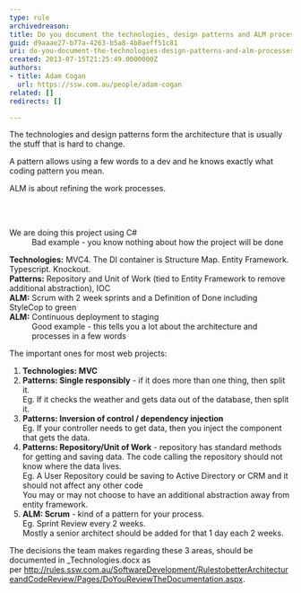 ```yaml
---
type: rule
archivedreason: 
title: Do you document the technologies, design patterns and ALM processes?
guid: d9aaae27-b77a-4263-b5a8-4b8aeff51c81
uri: do-you-document-the-technologies-design-patterns-and-alm-processes
created: 2013-07-15T21:25:49.0000000Z
authors:
- title: Adam Cogan
  url: https://ssw.com.au/people/adam-cogan
related: []
redirects: []

---
```



<p>The technologies and design patterns form the architecture that is usually the stuff that is hard to change.</p><p>A pattern allows using a few words to a dev and he knows exactly what coding pattern you mean.</p><p>ALM is about refining the work processes.​</p>
<br><excerpt class='endintro'></excerpt><br>
<dl class="bad"><dt>We are doing this project using C#​</dt><dd>Bad example - you know nothing about how the project will be done</dd></dl><dl class="good"><dt> 
      <strong>Technologies&#58;</strong> MVC4. The DI container is Structure Map. Entity Framework. Typescript. Knockout.<br><strong>Patterns&#58;</strong> Repository and Unit of Work (tied to Entity Framework to remove additional abstraction), IOC<br><strong>ALM&#58;</strong> Scrum with 2 week sprints and a Definition of Done including StyleCop to green<br><strong>ALM&#58;</strong> Continuous deployment to staging</dt><dd>Good example - this tells you a lot about the architecture and processes in a few words</dd></dl><p>The important ones for most web projects&#58;</p><ol><li><strong>Technologies&#58; MVC</strong></li><li><strong>Patterns&#58; Single responsibly</strong> - if it does more than one thing, then split it.<br> Eg. If it checks the weather and gets data out of the database, then split it.</li><li><strong>Patterns&#58; Inversion of control / dependency injection</strong><br> Eg. If your controller needs to get data, then you inject the component that gets the data.</li><li><strong>Patterns&#58; Repository/Unit of Work</strong> - repository has standard methods for getting and saving data.&#160;The code calling the repository should not know where the data lives.<br> Eg. A User Repository could be saving to Active Directory or CRM and it should not affect any other code<br> You may or may not choose to have an additional abstraction away from entity framework.</li><li><strong>ALM&#58; Scrum</strong> - kind of a pattern for your process.<br>E​g. Sprint Review every 2 weeks.<br> Mostly a senior architect should be added for that 1 day each 2 weeks.</li></ol><p>The decisions the team makes regarding these 3 areas, should be documented in _Technologies.docx as per&#160;<a href="/Pages/DoYouReviewTheDocumentation.aspx">http&#58;//rules.ssw.com.au/SoftwareDevelopment/RulestobetterArchitectureandCodeReview/Pages/DoYouReviewTheDocumentation.aspx</a>​.​</p> ​


